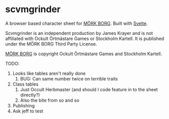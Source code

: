 # scvmgrinder

A browser based character sheet for [MÖRK BORG](https://morkborg.com/). Built with [Svelte](https://svelte.dev/).

Scvmgrinder is an independent production by James Krayer and is not affiliated with Ockult Örtmästare Games or Stockholm Kartell. It is published under the MÖRK BORG Third Party License.

[MÖRK BORG](https://morkborg.com/) is copyright Ockult Örtmästare Games and Stockholm Kartell.

TODO:

1. Looks like tables aren't really done
   1. BUG: Can same number twice on terrible traits
2. Class tables
   1. Just Occult Herbmaster (and should I code feature in to the sheet directly?)
   2. Also the bite from so and so
3. Publishing
4. Ask jeff to test
